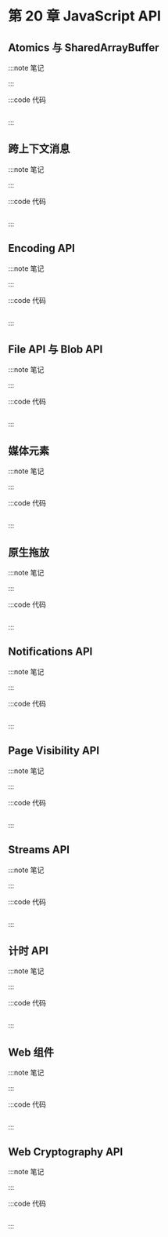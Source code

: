 # 第 20 章 JavaScript API

## Atomics 与 SharedArrayBuffer

:::note 笔记

:::

:::code 代码

```js
```

:::

## 跨上下文消息

:::note 笔记

:::

:::code 代码

```js
```

:::

## Encoding API

:::note 笔记

:::

:::code 代码

```js
```

:::

## File API 与 Blob API

:::note 笔记

:::

:::code 代码

```js
```

:::

## 媒体元素

:::note 笔记

:::

:::code 代码

```js
```

:::

## 原生拖放

:::note 笔记

:::

:::code 代码

```js
```

:::

## Notifications API

:::note 笔记

:::

:::code 代码

```js
```

:::

## Page Visibility API

:::note 笔记

:::

:::code 代码

```js
```

:::

## Streams API

:::note 笔记

:::

:::code 代码

```js
```

:::

## 计时 API

:::note 笔记

:::

:::code 代码

```js
```

:::

## Web 组件

:::note 笔记

:::

:::code 代码

```js
```

:::

## Web Cryptography API

:::note 笔记

:::

:::code 代码

```js
```

:::
